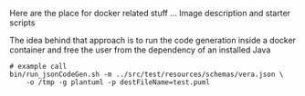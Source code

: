Here are the place for docker related stuff ... Image description and starter scripts

The idea behind that approach is to run the code generation inside a docker container
and free the user from the dependency of an installed Java

```
# example call
bin/run_jsonCodeGen.sh -m ../src/test/resources/schemas/vera.json \
    -o /tmp -g plantuml -p destFileName=test.puml
```
